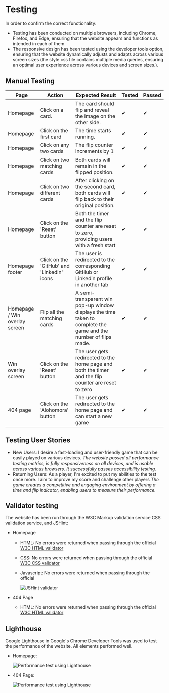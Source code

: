 # Testing

In order to confirm the correct functionality:

- Testing has been conducted on multiple browsers, including Chrome, Firefox, and Edge, ensuring that the website appears and functions as intended in each of them.
- The responsive design has been tested using the developer tools option, ensuring that the website dynamically adjusts and adapts across various screen sizes (the style.css file contains multiple media queries, ensuring an optimal user experience across various devices and screen sizes.).

## Manual Testing

| Page                          | Action                                     | Expected Result                                                                                                 | Tested | Passed |
| ----------------------------- | ------------------------------------------ | --------------------------------------------------------------------------------------------------------------- | ------ | ------ |
| Homepage                      | Click on a card.                           | The card should flip and reveal the image on the other side.                                                    | ✔      | ✔      |
| Homepage                      | Click on the first card                    | The time starts running.                                                                                        | ✔      | ✔      |
| Homepage                      | Click on any two cards                     | The flip counter increments by 1                                                                                | ✔      | ✔      |
| Homepage                      | Click on two matching cards                | Both cards will remain in the flipped position.                                                                 | ✔      | ✔      |
| Homepage                      | Click on two different cards               | After clicking on the second card, both cards will flip back to their original position.                        | ✔      | ✔      |
| Homepage                      | Click on the 'Reset' button                | Both the timer and the flip counter are reset to zero, providing users with a fresh start                       | ✔      | ✔      |
| Homepage footer               | Click on the 'GitHub' and 'Linkedin' icons | The user is redirected to the corresponding GitHub or Linkedin profile in another tab                           | ✔      | ✔      |
| Homepage / Win overlay screen | Flip all the matching cards                | A semi-transparent win pop-up window displays the time taken to complete the game and the number of flips made. | ✔      | ✔      |
| Win overlay screen            | Click on the 'Reset' button                | The user gets redirected to the home page and both the timer and the flip counter are reset to zero             | ✔      | ✔      |
| 404 page                      | Click on the 'Alohomora' button            | The user gets redirected to the home page and can start a new game                                              | ✔      | ✔      |

## Testing User Stories

- New Users: I desire a fast-loading and user-friendly game that can be easily played on various devices.
  _The website passed all performance testing metrics, is fully responsiveness on all devices, and is usable across various browsers. It successfully passes accessibility testing._
- Returning Users: As a player, I'm excited to put my abilities to the test once more. I aim to improve my score and challenge other players
  _The game creates a competitive and engaging environment by offering a time and flip indicator, enabling users to measure their performance._

## Validator testing

The website has been run through the W3C Markup validation service CSS validation service, and JSHint:

- Homepage

  - HTML: No errors were returned when passing through the official [W3C HTML validator](https://validator.w3.org/nu/?doc=https%3A%2F%2Fdarioc18.github.io%2Fmemory-game%2F)
  - CSS: No errors were returned when passing through the official [W3C CSS validator](https://jigsaw.w3.org/css-validator/validator?uri=https%3A%2F%2Fdarioc18.github.io%2Fmemory-game%2F&profile=css3svg&usermedium=all&warning=1&vextwarning=&lang=en)
  - Javascript: No errors were returned when passing through the official

    ![JSHint validator](assets/images/readme-images/jshint-validator.png)

- 404 Page
  - HTML: No errors were returned when passing through the official [W3C HTML validator](https://validator.w3.org/nu/?doc=https%3A%2F%2Fdarioc18.github.io%2Fmemory-game%2F404)

## Lighthouse

Google Lighthouse in Google's Chrome Developer Tools was used to test the performance of the website. All elements performed well.

- Homepage:

  ![Performance test using Lighthouse](assets/images/readme-images/lighthouse.png)

- 404 Page:

  ![Performance test using Lighthouse](assets/images/readme-images/lighthouse-404-page.png)
